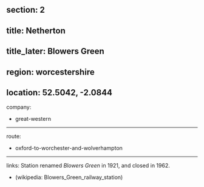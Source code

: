 section: 2
----
title: Netherton
----
title_later: Blowers Green
----
region: worcestershire
----
location: 52.5042, -2.0844
----
company:
- great-western
----
route:
- oxford-to-worchester-and-wolverhampton
----
links:
Station renamed *Blowers Green* in 1921, and closed in 1962.
- (wikipedia: Blowers_Green_railway_station)
